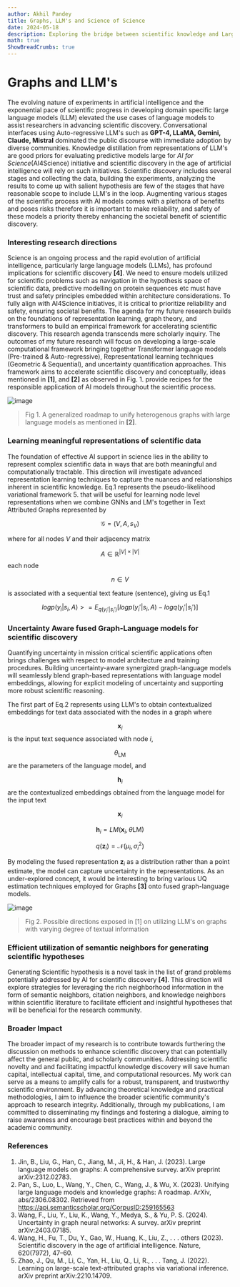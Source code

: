 ```yaml
---
author: Akhil Pandey
title: Graphs, LLM's and Science of Science
date: 2024-05-18
description: Exploring the bridge between scientific knowledge and Large Language models 
math: true
ShowBreadCrumbs: true
---
```


# Graphs and LLM's
The evolving nature of experiments in artificial intelligence and the exponential pace of scientific progress in developing domain specific large language models (LLM) elevated the use cases of language models to assist researchers in advancing scientific discovery. Conversational interfaces using Auto-regressive LLM's such as **GPT-4, LLaMA, Gemini, Claude, Mistral** dominated the public discourse with immediate adoption by diverse communities. Knowledge distillation from representations of LLM's are good priors for evaluating predictive models large for *AI for Science*(AI4Science) initiative and scientific discovery in the age of artificial intelligence will rely on such initiatives. Scientific discovery includes several stages and collecting the data, building the experiments, analyzing the results to come up with salient hypothesis are few of the stages that have reasonable scope to include LLM's in the loop. Augmenting various stages of the scientific process with AI models comes with a plethora of benefits and poses risks therefore it is important to make reliability, and safety of these models a priority thereby enhancing the societal benefit of scientific discovery.

### Interesting research directions

Science is an ongoing process and the rapid evolution of artificial intelligence, particularly large language models (LLMs), has profound implications for scientific discovery **[4]**. We need to ensure models utilized for scientific problems such as navigation in the hypothesis space of scientific data, predictive modelling on protein sequences etc must have trust and safety principles embedded within architecture considerations. To fully align with AI4Science initiatives, it is critical to prioritize reliability and safety, ensuring societal benefits. The agenda for my future research builds on the foundations of representation learning, graph theory, and transformers to build an empirical framework for accelerating scientific discovery. This research agenda transcends mere scholarly inquiry. The outcomes of my future research will focus on developing a large-scale computational framework bringing together Transformer language models (Pre-trained \& Auto-regressive), Representational learning techniques (Geometric \& Sequential), and uncertainty quantification approaches. This framework aims to accelerate scientific discovery and conceptually, ideas mentioned in **[1]**, and **[2]** as observed in Fig. 1. provide recipes for the responsible application of AI models throughout the scientific process.

![image](/img/unifying_llms_graphs.png)
> Fig 1. A generalized roadmap to unify heterogenous graphs with large language models as mentioned in **[2]**.

### Learning meaningful representations of scientific data
The foundation of effective AI support in science lies in the ability to represent complex scientific data in ways that are both meaningful and computationally tractable. This direction will investigate advanced representation learning techniques to capture the nuances and relationships inherent in scientific knowledge. Eq.1 represents the pseudo-likelihood variational framework 5. that will be useful for learning node level representations when we combine GNNs and LM's together in Text Attributed Graphs represented by 

$$\mathcal{G} = (V, A, s_V)$$ 

where for all nodes $V$ and their adjacency matrix 

$$A \in \mathbb{R}^{|V| \times |V|}$$ each node 

$$n \in V$$ 

is associated with a sequential text feature (sentence), giving us Eq.1

$$log p(y_i | s_i, A) >= E_{q(y_i' | s_i')} [log p(y_i' | s_i, A) - log q(y_i' | s_i')]$$

### Uncertainty Aware fused Graph-Language models for scientific discovery
Quantifying uncertainty in mission critical scientific applications often brings challenges with respect to model architecture and training procedures. Building uncertainty-aware synergized graph-language models will seamlessly blend graph-based representations with language model embeddings, allowing for explicit modeling of uncertainty and supporting more robust scientific reasoning. 

The first part of Eq.2 represents using LLM's to obtain contextualized embeddings for text data associated with the nodes in a graph where 

$$\mathbf{x}_i$$ is the input text sequence associated with node *i*,  

$$\theta_\text{LM}$$ are the parameters of the language model, and 

$$\mathbf{h}_i$$ are the contextualized embeddings obtained from the language model for the input text 

$$\mathbf{x}_i$$

$$\mathbf{h}_i = LM(\mathbf{x}_i, \theta \text{LM})$$

$$q(\mathbf{z}_i) = \mathcal{N}(\mu_i, \sigma_i^2)$$

By modeling the fused representation $\mathbf{z}_i$ as a distribution rather than a point estimate, the model can capture uncertainty in the representations. As an under-explored concept, it would be interesting to bring various UQ estimation techniques employed for Graphs **[3]** onto fused graph-language models.

![image](/img/graphs-LLMs.png)
> Fig 2. Possible directions exposed in [1] on utilizing LLM's on graphs with varying degree of textual information

### Efficient utilization of semantic neighbors for generating scientific hypotheses
Generating Scientific hypothesis is a novel task in the list of grand problems potentially addressed by AI for scientific discovery **[4]**. This direction will explore strategies for leveraging the rich neighborhood information in the form of semantic neighbors, citation neighbors, and knowledge neighbors within scientific literature to facilitate efficient and insightful hypotheses that will be beneficial for the research community.

### Broader Impact
The broader impact of my research is to contribute towards furthering the discussion on methods to enhance scientific discovery that can potentially affect the general public, and scholarly communities. Addressing scientific novelty and and facilitating impactful knowledge discovery will save human capital, intellectual capital, time, and computational resources. My work can serve as a means to amplify calls for a robust, transparent, and trustworthy scientific environment. By advancing theoretical knowledge and practical methodologies, I aim to influence the broader scientific community's approach to research integrity. Additionally, through my publications, I am committed to disseminating my findings and fostering a dialogue, aiming to raise awareness and encourage best practices within and beyond the academic community.


### References
1. Jin, B., Liu, G., Han, C., Jiang, M., Ji, H., & Han, J. (2023). Large language models on graphs: A comprehensive survey. arXiv preprint arXiv:2312.02783.
2. Pan, S., Luo, L., Wang, Y., Chen, C., Wang, J., & Wu, X. (2023). Unifying large language models and knowledge graphs: A roadmap. ArXiv, abs/2306.08302. Retrieved from https://api.semanticscholar.org/CorpusID:259165563
3. Wang, F., Liu, Y., Liu, K., Wang, Y., Medya, S., & Yu, P. S. (2024). Uncertainty in graph neural networks: A survey. arXiv preprint arXiv:2403.07185.
4. Wang, H., Fu, T., Du, Y., Gao, W., Huang, K., Liu, Z., . . . others (2023). Scientific discovery in the age of artificial intelligence. Nature, 620(7972), 47–60.
5. Zhao, J., Qu, M., Li, C., Yan, H., Liu, Q., Li, R., . . . Tang, J. (2022). Learning on large-scale text-attributed graphs via variational inference. arXiv preprint arXiv:2210.14709.